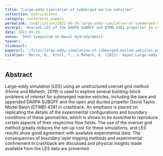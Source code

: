 ```yaml
---
title: "Large-eddy simulation of submerged marine vehicles"
collection: publications
category: conference_papers
permalink: /publication/2022-06-26-large-eddy-simulation-of-submerged-marine-vehicles
excerpt: 'Overset LES of the DARPA SUBOFF and DTMB 4381 propeller in crashback.'
date: 2022-06-26
venue: '34th Symposium on Naval Hydrodynamics'
teaser: 
slidesurl: 
paperurl: '/files/large-eddy-simulation-of-submerged-marine-vehicles.pdf'
citation: 'Morse, N., Kroll, T., & Mahesh, K. (2022). &quot;Large-eddy simulation of submerged marine vehicles&quot; <i>34th Symposium on Naval Hydrodynamics</i>. Washington, DC, USA.'
---
```


## Abstract 

Large-eddy simulation (LES) using an unstructured overset grid method (Horne and Mahesh, 2019) is used to explore several building-block problems of interest for submerged marine vehicles, including the bare and appended DARPA SUBOFF and the open and ducted propeller David Taylor Model Basin (DTMB) 4381 in crashback. An emphasis is placed on replicating the details of the experimental configurations and boundary conditions of these geometries, which is shown to be essential to reproduce certain aspects of their respective flow fields. The use of the overset grid method greatly reduces the set-up cost for these simulations, and LES results show good agreement with available experimental data. The consequences of boundary layer tripping methods and experimental confinement in crashback are discussed and physical insights made available from the LES data are presented.
